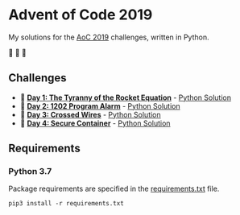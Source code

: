 # Advent of Code 2019

My solutions for the [AoC 2019](https://adventofcode.com/2019) challenges, written in Python.

:christmas_tree: :christmas_tree: :christmas_tree:

## Challenges

- :snake: **[Day 1: The Tyranny of the Rocket Equation](https://adventofcode.com/2019/day/1)** - [Python Solution](src/day1.py)
- :snake: **[Day 2: 1202 Program Alarm](https://adventofcode.com/2019/day/2)** - [Python Solution](src/day2.py)
- :snake: **[Day 3: Crossed Wires](https://adventofcode.com/2019/day/3)** - [Python Solution](src/day3.py)
- :snake: **[Day 4: Secure Container](https://adventofcode.com/2019/day/4)** - [Python Solution](src/day4.py)

## Requirements

### Python 3.7

Package requirements are specified in the [requirements.txt](requirements.txt) file.

```
pip3 install -r requirements.txt
```
